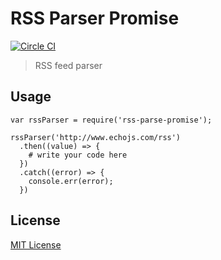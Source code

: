# RSS Parser Promise

[![Circle CI](https://circleci.com/gh/cakecatz/rss-parse-promise.svg?style=svg)](https://circleci.com/gh/cakecatz/rss-parse-promise)

> RSS feed parser

## Usage
```
var rssParser = require('rss-parse-promise');

rssParser('http://www.echojs.com/rss')
  .then((value) => {
    # write your code here 
  })
  .catch((error) => {
    console.err(error);
  })
```

## License
[MIT License](https://tldrlegal.com/license/mit-license)
